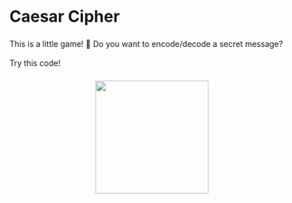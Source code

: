 <h1 align="left">Caesar Cipher</h1>

###

<p align="left">This is a little game! 🎰 Do you want to encode/decode a secret message? <br><br>Try this code!</p>

###

<div align="center">
  <img height="200" src="https://cscx.org/caesar3.svg"  />
</div>

###
